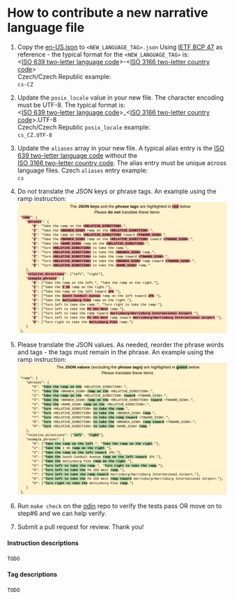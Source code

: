 # How to contribute a new narrative language file

1. Copy the [en-US.json](https://github.com/valhalla/odin/blob/master/locales/en-US.json) to `<NEW_LANGUAGE_TAG>.json`
Using [IETF BCP 47](https://tools.ietf.org/html/bcp47) as reference - the typical format for the `<NEW_LANGUAGE_TAG>` is:  
<[ISO 639 two-letter language code](https://en.wikipedia.org/wiki/List_of_ISO_639-1_codes)>-<[ISO 3166 two-letter country code](https://en.wikipedia.org/wiki/ISO_3166-1_alpha-2)>  
Czech/Czech Republic example:  
`cs-CZ`

2. Update the `posix_locale` value in your new file. The character encoding must be UTF-8. The typical format is:  
<[ISO 639 two-letter language code](https://en.wikipedia.org/wiki/List_of_ISO_639-1_codes)>_<[ISO 3166 two-letter country code](https://en.wikipedia.org/wiki/ISO_3166-1_alpha-2)>.UTF-8  
Czech/Czech Republic `posix_locale` example:  
`cs_CZ.UTF-8`

3. Update the `aliases` array in your new file. A typical alias entry is the [ISO 639 two-letter language code](https://en.wikipedia.org/wiki/List_of_ISO_639-1_codes) without the    
[ISO 3166 two-letter country code](https://en.wikipedia.org/wiki/ISO_3166-1_alpha-2). The alias entry must be unique across language files. 
Czech `aliases` entry example:  
`cs`

4. Do not translate the JSON keys or phrase tags. An example using the ramp instruction:  
![Alt text](/locales/img/do_not_translate.png)

5. Please translate the JSON values. As needed, reorder the phrase words and tags - the tags must remain in the phrase. An example using the ramp instruction:  
![Alt text](/locales/img/translate.png)

6. Run `make check` on the [odin](https://github.com/valhalla/odin) repo to verify the tests pass OR move on to step#6 and we can help verify.

7. Submit a pull request for review. Thank you!

#### Instruction descriptions
`TODO`

#### Tag descriptions
`TODO`

